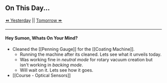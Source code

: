 ## On This Day...

[⏪ Yesterday](2021-11-07) || [Tomorrow ⏩](2021-11-09)

---
#### Hey Sumon, Whats On Your Mind? 
- Cleaned the [[Penning Gauge]] for the [[Coating Machine]].
	- Running the machine after its cleaned. Lets see what it unveils today.
	- Was working fine in *neutral mode* for rotary vacuum creation but isn't working in *backing mode*. 
	- Will wait on it. Lets see how it goes.
- [[Course - Optical Sensors]]




